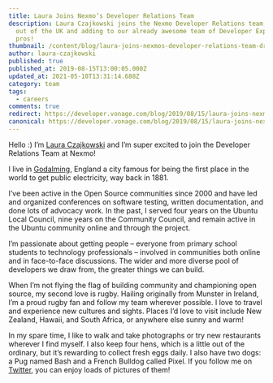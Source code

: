 ```yaml
---
title: Laura Joins Nexmo’s Developer Relations Team
description: Laura Czajkowski joins the Nexmo Developer Relations team, based
  out of the UK and adding to our already awesome team of Developer Experience
  pros!
thumbnail: /content/blog/laura-joins-nexmos-developer-relations-team-dr/godalming.jpeg
author: laura-czajkowski
published: true
published_at: 2019-08-15T13:00:05.000Z
updated_at: 2021-05-10T13:31:14.688Z
category: team
tags:
  - careers
comments: true
redirect: https://developer.vonage.com/blog/2019/08/15/laura-joins-nexmos-developer-relations-team-dr
canonical: https://developer.vonage.com/blog/2019/08/15/laura-joins-nexmos-developer-relations-team-dr
---
```

Hello :) I’m [Laura Czajkowski](https://twitter.com/czajkowski) and I’m super excited to join the Developer Relations Team at Nexmo! 

I live in [Godalming](https://en.wikipedia.org/wiki/Godalming), England a city famous for being the first place in the world to get public electricity, way back in 1881. 

I’ve been active in the Open Source communities since 2000 and have led and organized conferences on software testing, written documentation, and done lots of advocacy work. In the past, I served four years on the Ubuntu Local Council, nine years on the Community Council, and remain active in the Ubuntu community online and through the project. 

I’m passionate about getting people – everyone from primary school students to technology professionals – involved in communities both online and in face-to-face discussions. The wider and more diverse pool of developers we draw from, the greater things we can build. 

When I’m not flying the flag of building community and championing open source, my second love is rugby. Hailing originally from Munster in Ireland, I’m a proud rugby fan and follow my team wherever possible. I love to travel and experience new cultures and sights. Places I’d love to visit include New Zealand, Hawaii, and South Africa, or anywhere else sunny and warm! 

In my spare time, I like to walk and take photographs or try new restaurants wherever I find myself. I also keep four hens, which is a little out of the ordinary, but it’s rewarding to collect fresh eggs daily. I also have two dogs: a Pug named Bash and a French Bulldog called Pixel. If you follow me on [Twitter](https://twitter.com/czajkowski), you can enjoy loads of pictures of them!